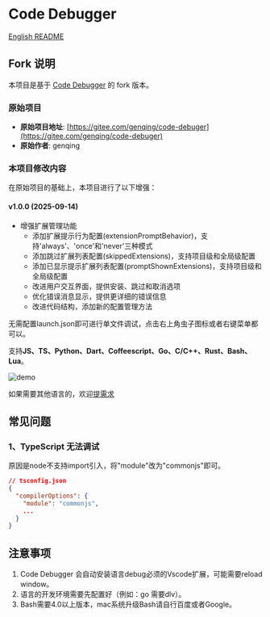 # Code Debugger

[English README](https://gitee.com/genqing/code-debuger/blob/master/README.en.md)

## Fork 说明

本项目是基于 [Code Debugger](https://gitee.com/genqing/code-debuger) 的 fork 版本。

### 原始项目
- **原始项目地址**: [https://gitee.com/genqing/code-debuger](https://gitee.com/genqing/code-debuger)
- **原始作者**: genqing

### 本项目修改内容
在原始项目的基础上，本项目进行了以下增强：

#### v1.0.0 (2025-09-14)
- 增强扩展管理功能
  - 添加扩展提示行为配置(extensionPromptBehavior)，支持'always'、'once'和'never'三种模式
  - 添加跳过扩展列表配置(skippedExtensions)，支持项目级和全局级配置
  - 添加已显示提示扩展列表配置(promptShownExtensions)，支持项目级和全局级配置
  - 改进用户交互界面，提供安装、跳过和取消选项
  - 优化错误消息显示，提供更详细的错误信息
  - 改进代码结构，添加新的配置管理方法

无需配置launch.json即可进行单文件调试，点击右上角虫子图标或者右键菜单都可以。

支持**JS、TS、Python、Dart、Coffeescript、Go、C/C++、Rust、Bash、Lua**。


![demo](https://gitee.com/genqing/code-debuger/raw/master/res/demo.png)

如果需要其他语言的，欢迎[提需求](https://gitee.com/genqing/code-debuger/issues)

## 常见问题
### 1、TypeScript 无法调试
原因是node不支持import引入，将"module"改为"commonjs"即可。
```json
// tsconfig.json
{
  "compilerOptions": {
    "module": "commonjs",
    ...
  }
}
```

## 注意事项
1. Code Debugger 会自动安装语言debug必须的Vscode扩展，可能需要reload window。
2. 语言的开发环境需要先配置好（例如：go 需要dlv）。
3. Bash需要4.0以上版本，mac系统升级Bash请自行百度或者Google。
